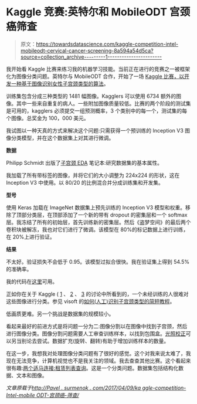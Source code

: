 # Kaggle 竞赛:英特尔和 MobileODT 宫颈癌筛查

> 原文：<https://towardsdatascience.com/kaggle-competition-intel-mobileodt-cervical-cancer-screening-8a594a54d5ca?source=collection_archive---------1----------------------->

我开始看 Kaggle 比赛来练习我的机器学习技能。当前正在进行的竞赛之一被框架化为图像分类问题。英特尔与 MobileODT 合作，开始了一场 [Kaggle 比赛，以开发一种基于图像识别女性子宫颈类型的算法](https://www.kaggle.com/c/intel-mobileodt-cervical-cancer-screening)。

训练集包含分成三种类型的 1481 幅图像。Kagglers 可以使用 6734 额外的图像。其中一些来自重复的病人。一些附加图像质量较低。比赛的两个阶段的测试集是可用的，kagglers 必须提交一组预测概率，3 个类别中的每一个，测试集的每个图像。总奖金为 100，000 美元。

我试图以一种天真的方式来解决这个问题:只需获得一个预训练的 Inception V3 图像分类模型，并在这个数据集上对其进行微调。

**数据**

Philipp Schmidt 出版了[子宫颈 EDA](https://www.kaggle.com/philschmidt/intel-mobileodt-cervical-cancer-screening/cervix-eda/notebook) 笔记本:研究数据集的基本属性。

我加载了所有带标签的图像，并将它们的大小调整为 224x224 的形状，这在 Inception V3 中使用。以 80/20 的比例混合并分成训练集和开发集。

**型号**

使用 Keras 加载在 ImageNet 数据集上预先训练的 Inception V3 模型和权重。移除了顶部分类层，在顶部添加了一个新的带有 dropout 的密集层和一个 softmax 层。我冻结了所有的初始层，首先训练新的密集层。然后《盗梦空间》的最后两个卷积块被解冻，我也对它们进行了微调。该模型在 80%的标记数据上进行训练，在 20%上进行验证。

**结果**

不太好。验证损失不会低于 0.95。该模型过拟合很快。我在验证集上得到 54.5%的准确率。

我的代码在[这里](https://github.com/surmenok/Kaggle-MobileODT/blob/master/MobileODT_CNN.ipynb)可用。

正如你在关于 Kaggle ( [1](https://www.kaggle.com/c/intel-mobileodt-cervical-cancer-screening/discussion/30401) 、 [2](https://www.kaggle.com/c/intel-mobileodt-cervical-cancer-screening/discussion/30312) 、 [3](https://www.kaggle.com/c/intel-mobileodt-cervical-cancer-screening/discussion/30342) 的讨论中所看到的，一个未经训练的人很难对这些图像进行分类。参见 visoft 的[如何(人工)识别子宫颈类型的简短教程](https://www.kaggle.com/c/intel-mobileodt-cervical-cancer-screening/discussion/30471)。

低画质更难。另一个挑战是数据集的规模较小。

看起来最好的前进方式是将问题一分为二:图像分割以在图像中找到子宫颈，然后进行图像分类。图像分割问题需要人工审查训练样本，以找到包围盒。[光照校正](https://www.kaggle.com/c/intel-mobileodt-cervical-cancer-screening/discussion/31163)可以另当别论去尝试。数据扩充(旋转、翻转)有助于增加训练样本的数量。

在这一步，我想我对处理图像分类问题有了很好的感觉。这个对我来说太难了，我现在无法竞争，计算机视觉也不是我关注的领域。我去查查其他比赛。这个看起来很有趣:[两个适马连接:租赁列表查询](https://www.kaggle.com/c/two-sigma-connect-rental-listing-inquiries)。这是一个分类问题。数据集包括结构化数据、文本和图像。

*文章原载于*[*http://Pavel . surmenok . com/2017/04/09/ka ggle-competition-Intel-mobile ODT-宫颈癌-筛查/*](http://pavel.surmenok.com/2017/04/09/kaggle-competition-intel-mobileodt-cervical-cancer-screening/)